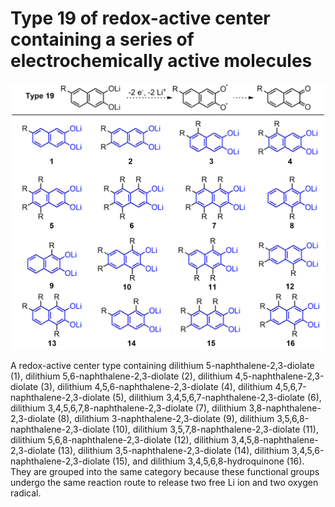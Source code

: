 # Type 19 of redox-active center containing a series of electrochemically active molecules
![My Local Image](../Images/Type19.png 'Type 19 of redox-active center containing a series of electrochemically active')

A redox-active center type containing dilithium 5-naphthalene-2,3-diolate (1), dilithium 5,6-naphthalene-2,3-diolate (2), dilithium 4,5-naphthalene-2,3-diolate (3), dilithium 4,5,6-naphthalene-2,3-diolate (4), dilithium 4,5,6,7-naphthalene-2,3-diolate (5), dilithium 3,4,5,6,7-naphthalene-2,3-diolate (6), dilithium 3,4,5,6,7,8-naphthalene-2,3-diolate (7), dilithium 3,8-naphthalene-2,3-diolate (8), dilithium 3-naphthalene-2,3-diolate (9), dilithium 3,5,6,8-naphthalene-2,3-diolate (10), dilithium 3,5,7,8-naphthalene-2,3-diolate (11), dilithium 5,6,8-naphthalene-2,3-diolate (12), dilithium 3,4,5,8-naphthalene-2,3-diolate (13), dilithium 3,5-naphthalene-2,3-diolate (14), dilithium 3,4,5,6-naphthalene-2,3-diolate (15), and dilithium 3,4,5,6,8-hydroquinone (16). They are grouped into the same category because these functional groups undergo the same reaction route to release two free Li ion and two oxygen radical.